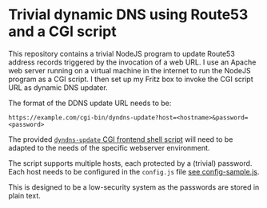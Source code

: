 # Trivial dynamic DNS using Route53 and a CGI script

This repository contains a trivial NodeJS program to update Route53
address records triggered by the invocation of a web URL.  I use an
Apache web server running on a virtual machine in the internet to run
the NodeJS program as a CGI script.  I then set up my Fritz box to
invoke the CGI script URL as dynamic DNS updater.

The format of the DDNS update URL needs to be:

    https://example.com/cgi-bin/dyndns-update?host=<hostname>&password=<password>

The provided [`dyndns-update` CGI frontend shell
script](dyndns-update) will need to be adapted to the needs of the
specific webserver environment.

The script supports multiple hosts, each protected by a (trivial)
password.  Each host needs to be configured in the `config.js` file
[see config-sample.js](config-sample.js).

This is designed to be a low-security system as the passwords are
stored in plain text.
